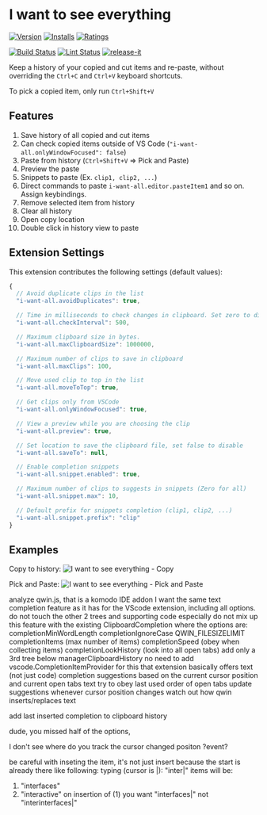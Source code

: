 # I want to see everything

[![Version](https://vsmarketplacebadges.dev/version-short/agroszer.i-want-all.svg)](https://marketplace.visualstudio.com/items?itemName=agroszer.i-want-all)
[![Installs](https://vsmarketplacebadges.dev/installs-short/agroszer.i-want-all.svg)](https://marketplace.visualstudio.com/items?itemName=agroszer.i-want-all)
[![Ratings](https://vsmarketplacebadges.dev/rating-short/agroszer.i-want-all.svg)](https://marketplace.visualstudio.com/items?itemName=agroszer.i-want-all)

[![Build Status](https://img.shields.io/github/workflow/status/agroszer/vscode.i-want-all/test.svg)](https://github.com/agroszer/vscode.i-want-all/actions)
[![Lint Status](https://img.shields.io/github/workflow/status/agroszer/vscode.i-want-all/lint.svg?label=lint)](https://github.com/agroszer/vscode.i-want-all/actions)
[![release-it](https://img.shields.io/badge/%F0%9F%93%A6%F0%9F%9A%80-release--it-e10079.svg)](https://github.com/release-it/release-it)

Keep a history of your copied and cut items and re-paste, without overriding the `Ctrl+C` and `Ctrl+V` keyboard shortcuts.

To pick a copied item, only run `Ctrl+Shift+V`

## Features

1. Save history of all copied and cut items
1. Can check copied items outside of VS Code (`"i-want-all.onlyWindowFocused": false`)
1. Paste from history (`Ctrl+Shift+V` => Pick and Paste)
1. Preview the paste
1. Snippets to paste (Ex. `clip1, clip2, ...`)
1. Direct commands to paste `i-want-all.editor.pasteItem1` and so on. Assign keybindings.
1. Remove selected item from history
1. Clear all history
1. Open copy location
1. Double click in history view to paste

## Extension Settings

This extension contributes the following settings (default values):

<!--begin-settings-->
```js
{
  // Avoid duplicate clips in the list
  "i-want-all.avoidDuplicates": true,

  // Time in milliseconds to check changes in clipboard. Set zero to disable.
  "i-want-all.checkInterval": 500,

  // Maximum clipboard size in bytes.
  "i-want-all.maxClipboardSize": 1000000,

  // Maximum number of clips to save in clipboard
  "i-want-all.maxClips": 100,

  // Move used clip to top in the list
  "i-want-all.moveToTop": true,

  // Get clips only from VSCode
  "i-want-all.onlyWindowFocused": true,

  // View a preview while you are choosing the clip
  "i-want-all.preview": true,

  // Set location to save the clipboard file, set false to disable
  "i-want-all.saveTo": null,

  // Enable completion snippets
  "i-want-all.snippet.enabled": true,

  // Maximum number of clips to suggests in snippets (Zero for all)
  "i-want-all.snippet.max": 10,

  // Default prefix for snippets completion (clip1, clip2, ...)
  "i-want-all.snippet.prefix": "clip"
}
```
<!--end-settings-->

## Examples

Copy to history:
![I want to see everything - Copy](screenshots/copy.gif)

Pick and Paste:
![I want to see everything - Pick and Paste](screenshots/pick-and-paste.gif)


analyze qwin.js, 
that is a komodo IDE addon 
I want the same text completion feature as it has for the VScode extension, including all options.
do not touch the other 2 trees and supporting code
especially do not mix up this feature with the existing ClipboardCompletion
where the options are:
completionMinWordLength
completionIgnoreCase
QWIN_FILESIZELIMIT
completionItems (max number of items)
completionSpeed (obey when collecting items)
completionLookHistory (look into all open tabs)
add only a 3rd tree below managerClipboardHistory
no need to add vscode.CompletionItemProvider for this
that extension basically offers text (not just code) completion suggestions based on the current cursor position and current open tabs text
try to obey last used order of open tabs
update suggestions whenever cursor position changes
watch out how qwin inserts/replaces text

add last inserted completion to clipboard history

dude, you missed half of the options, 

I don't see where do you track the cursor changed positon ?event? 

be careful with inseting the item, it's not just insert because the start is already there
like following:
typing (cursor is |):
"inter|"
items will be:
1. "interfaces"
2. "interactive"
on insertion of (1) you want "interfaces|" not "interinterfaces|"
